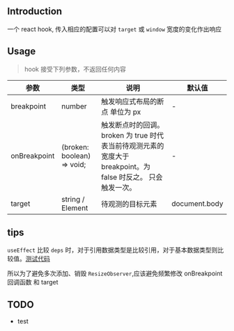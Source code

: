 ## Introduction
一个 react hook, 传入相应的配置可以对 `target` 或 `window` 宽度的变化作出响应

## Usage

> hook 接受下列参数，不返回任何内容 

| 参数 | 类型 | 说明 | 默认值 |  
| ---- | ---- | ---- | --- | 
| breakpoint | number | 触发响应式布局的断点 单位为 px | - |
| onBreakpoint | (broken: boolean) => void; | 触发断点时的回调。 broken 为 true 时代表当前待观测元素的宽度大于 breakpoint。为 false 时反之。 只会触发一次。 | - | 
| target | string / Element | 待观测的目标元素 | document.body |


## tips
`useEffect` 比较 `deps` 时，对于引用数据类型是比较引用，对于基本数据类型则比较值。[测试代码](https://codesandbox.io/s/fervent-wozniak-t51pi?file=/src/UseEffectTest.tsx)

所以为了避免多次添加、销毁 `ResizeObserver`,应该避免频繁修改 onBreakpoint 回调函数 和 target


## TODO
- test 
